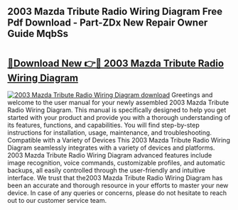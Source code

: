 ## 2003 Mazda Tribute Radio Wiring Diagram Free Pdf Download - Part-ZDx New Repair Owner Guide MqbSs

# <h2><a href="http://dfn7ii.blite.top/?on=2003+Mazda+Tribute+Radio+Wiring+Diagram">🔗Download New 👉🔴 2003 Mazda Tribute Radio Wiring Diagram</a></h2>

[![2003 Mazda Tribute Radio Wiring Diagram download](https://i.imgur.com/lujVjoI.png)](http://dfn7ii.blite.top/?on=2003+Mazda+Tribute+Radio+Wiring+Diagram)
Greetings and welcome to the user manual for your newly assembled 2003 Mazda Tribute Radio Wiring Diagram. This manual is specifically designed to help you get started with your product and provide you with a thorough understanding of its features, functions, and capabilities. You will find step-by-step instructions for installation, usage, maintenance, and troubleshooting. Compatible with a Variety of Devices This 2003 Mazda Tribute Radio Wiring Diagram seamlessly integrates with a variety of devices and platforms. 2003 Mazda Tribute Radio Wiring Diagram advanced features include image recognition, voice commands, customizable profiles, and automatic backups, all easily controlled through the user-friendly and intuitive interface. We trust that the2003 Mazda Tribute Radio Wiring Diagram has been an accurate and thorough resource in your efforts to master your new device. In case of any queries or concerns, please do not hesitate to reach out to our customer service team.

